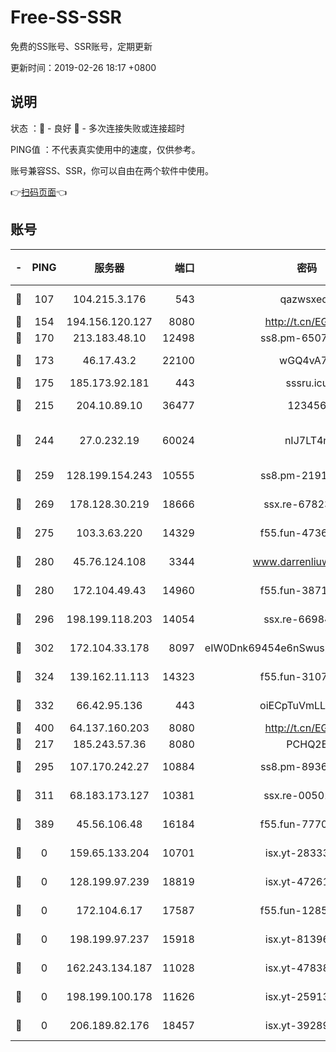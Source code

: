 # Free-SS-SSR

免费的SS账号、SSR账号，定期更新

更新时间：2019-02-26 18:17 +0800

## 说明

状态     ：🙂 - 良好 🙁 - 多次连接失败或连接超时

PING值   ：不代表真实使用中的速度，仅供参考。

账号兼容SS、SSR，你可以自由在两个软件中使用。

👉[扫码页面](https://liesauer.github.io/free-ss-ssr.github.io/)👈

## 账号

|-|PING|服务器|端口|密码|加密方式|区域|
|:----:|:----:|:-----:|-----:|:----:|:----:|:----:|
|🙂|107|104.215.3.176|543|qazwsxedc|aes-256-gcm|JP|
|🙂|154|194.156.120.127|8080|http://t.cn/EGJIyrl|rc4-md5|RU|
|🙂|170|213.183.48.10|12498|ss8.pm-65077768|rc4-md5|RU|
|🙂|173|46.17.43.2|22100|wGQ4vA7D|aes-256-gcm|RU|
|🙂|175|185.173.92.181|443|sssru.icu|rc4-md5|RU|
|🙂|215|204.10.89.10|36477|123456|aes-256-cfb|US|
|🙂|244|27.0.232.19|60024|nIJ7LT4n|xchacha20-ietf-poly1305|HK|
|🙂|259|128.199.154.243|10555|ss8.pm-21916657|aes-256-cfb|SG|
|🙂|269|178.128.30.219|18666|ssx.re-67823309|aes-256-cfb|SG|
|🙂|275|103.3.63.220|14329|f55.fun-47367810|aes-256-cfb|SG|
|🙂|280|45.76.124.108|3344|www.darrenliuwei.com|aes-256-cfb|AU|
|🙂|280|172.104.49.43|14960|f55.fun-38711662|aes-256-cfb|SG|
|🙂|296|198.199.118.203|14054|ssx.re-66984414|aes-256-cfb|US|
|🙂|302|172.104.33.178|8097|eIW0Dnk69454e6nSwuspv9DmS201tQ0D|aes-256-cfb|SG|
|🙂|324|139.162.11.113|14323|f55.fun-31072874|aes-256-cfb|SG|
|🙂|332|66.42.95.136|443|oiECpTuVmLLxk4Ts|aes-256-cfb|US|
|🙂|400|64.137.160.203|8080|http://t.cn/EGJIyrl|rc4-md5|CA|
|🙁|217|185.243.57.36|8080|PCHQ2E|rc4-md5|US|
|🙁|295|107.170.242.27|10884|ss8.pm-89367697|aes-256-cfb|US|
|🙁|311|68.183.173.127|10381|ssx.re-00501672|aes-256-cfb|US|
|🙁|389|45.56.106.48|16184|f55.fun-77705055|aes-256-cfb|US|
|🙁|0|159.65.133.204|10701|isx.yt-28333827|aes-256-cfb|SG|
|🙁|0|128.199.97.239|18819|isx.yt-47261085|aes-256-cfb|SG|
|🙁|0|172.104.6.17|17587|f55.fun-12854977|aes-256-cfb|US|
|🙁|0|198.199.97.237|15918|isx.yt-81396209|aes-256-cfb|US|
|🙁|0|162.243.134.187|11028|isx.yt-47838069|aes-256-cfb|US|
|🙁|0|198.199.100.178|11626|isx.yt-25913168|aes-256-cfb|US|
|🙁|0|206.189.82.176|18457|isx.yt-39289434|aes-256-cfb|SG|
